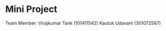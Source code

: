 # Mini Project

Team Member: Virajkumar Tank (101411542)
             Kautuk Udavant (301072587)
             
